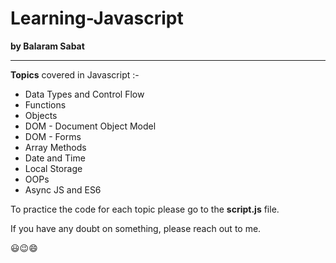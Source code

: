 # Learning-Javascript 
**by Balaram Sabat**

---
**Topics** covered in Javascript :-
- Data Types and Control Flow
- Functions
- Objects
- DOM - Document Object Model
- DOM - Forms
- Array Methods
- Date and Time
- Local Storage
- OOPs
- Async JS and ES6

To practice the code for each topic please go to the **script.js** file.
<p>If you have any doubt on something, please reach out to me.</p>

😃😉😄